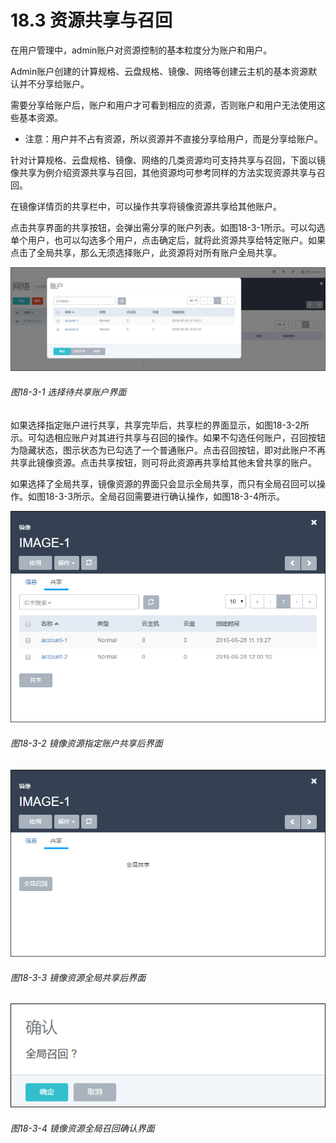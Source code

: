 # 18.3 资源共享与召回

在用户管理中，admin账户对资源控制的基本粒度分为账户和用户。

Admin账户创建的计算规格、云盘规格、镜像、网络等创建云主机的基本资源默认并不分享给账户。

需要分享给账户后，账户和用户才可看到相应的资源，否则账户和用户无法使用这些基本资源。

* 注意：用户并不占有资源，所以资源并不直接分享给用户，而是分享给账户。

针对计算规格、云盘规格、镜像、网络的几类资源均可支持共享与召回，下面以镜像共享为例介绍资源共享与召回，其他资源均可参考同样的方法实现资源共享与召回。

在镜像详情页的共享栏中，可以操作共享将镜像资源共享给其他账户。

点击共享界面的共享按钮，会弹出需分享的账户列表。如图18-3-1所示。可以勾选单个用户，也可以勾选多个用户，点击确定后，就将此资源共享给特定账户。如果点击了全局共享，那么无须选择账户，此资源将对所有账户全局共享。

![png](../images/18-3-1.png "图18-3-1 选择待共享账户界面")
###### 图18-3-1 选择待共享账户界面

如果选择指定账户进行共享，共享完毕后，共享栏的界面显示，如图18-3-2所示。可勾选相应账户对其进行共享与召回的操作。如果不勾选任何账户，召回按钮为隐藏状态，图示状态为已勾选了一个普通账户。点击召回按钮，即对此账户不再共享此镜像资源。点击共享按钮，则可将此资源再共享给其他未曾共享的账户。

如果选择了全局共享，镜像资源的界面只会显示全局共享，而只有全局召回可以操作。如图18-3-3所示。全局召回需要进行确认操作，如图18-3-4所示。

![png](../images/18-3-2.png "图18-3-2 镜像资源指定账户共享后界面")
###### 图18-3-2 镜像资源指定账户共享后界面

![png](../images/18-3-3.png "图18-3-3 镜像资源全局共享后界面")
###### 图18-3-3 镜像资源全局共享后界面

![png](../images/18-3-4.png "图18-3-4 镜像资源全局召回确认界面")
###### 图18-3-4 镜像资源全局召回确认界面

